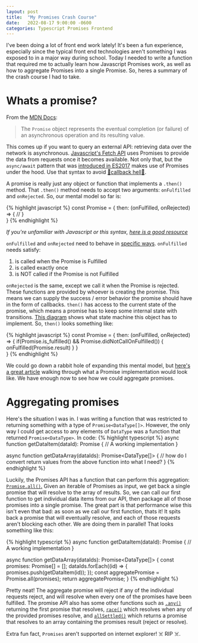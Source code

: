 ```yaml
---
layout: post
title:  "My Promises Crash Course"
date:   2022-08-17 9:00:00 -0600
categories: Typescript Promises Frontend
---
```


I've been doing a lot of front end work lately! It's been a fun experience, especially since the typical front end technologies aren't something I was exposed 
to in a major way during school. Today I needed to write a function that required me to actually learn how Javascript Promises work, as well as how to 
aggregate Promises into a single Promise. So, heres a summary of the crash course I had to take.

# Whats a promise? 

From the [MDN Docs](https://developer.mozilla.org/en-US/docs/Web/JavaScript/Reference/Global_Objects/Promise): 

> The `Promise` object represents the eventual completion (or failure) of an asynchronous operation and its resulting value.

This comes up if you want to query an external API: retrieving data over the network is asynchronous. [Javascript's Fetch API](https://developer.mozilla.org/en-US/docs/Web/API/Fetch_API/Using_Fetch)
uses Promises to provide the data from requests once it becomes available. Not only that, but the `async/await` pattern that was [introduced in ES2017](https://tc39.es/ecma262/multipage/ecmascript-language-functions-and-classes.html#sec-async-function-definitions) 
makes use of Promises under the hood. Use that syntax to avoid [👹callback hell👹](http://callbackhell.com/). 

A promise is really just any object or function that implements a `.then()` method. That `.then()` method needs to accept two arguments: `onFulfilled` and `onRejected`. 
So, our mental model so far is: 

{% highlight javascript %}
const Promise = {
      then: (onFulfilled, onRejected) => {
        // 
      }  
}
{% endhighlight %}

_If you're unfamiliar with Javascript or this syntax,_ [_here is a good resource_](https://developer.mozilla.org/en-US/docs/Web/JavaScript/Reference/Functions/Arrow_functions#arrow_functions_used_as_methods)

`onFulfilled` and `onRejected` need to behave in [specific ways](https://promisesaplus.com/#the-then-method). `onFulfilled` needs satisfy: 
1. is called when the Promise is Fulfilled
2. is called exactly once
3. is NOT called if the Promise is not Fulfilled 

`onRejected` is the same, except we call it when the Promise is rejected. These functions are provided by whoever is creating the promise. This means we can supply the 
success / error behavior the promise should have in the form of callbacks. `then()` has access to the current state of the promise, which means a promise has to keep some 
internal state with transitions. [This diagram](https://developer.mozilla.org/en-US/docs/Web/JavaScript/Reference/Global_Objects/Promise#description) shows what state machine
this object has to implement. So, `then()` looks something like: 

{% highlight javascript %}
const Promise = {
      then: (onFulfilled, onRejected) => {
        if(Promise.is_fulfilled() && Promise.didNotCallOnFulfilled()) {
            onFulfilled(Promise.result)
        }
      }  
}
{% endhighlight %}

We could go down a rabbit hole of expanding this mental model, but [here's a great article](https://www.promisejs.org/implementing/) walking through what a Promise implementation would look like.
We have enough now to see how we could aggregate promises.

# Aggregating promises
Here's the situation I was in. I was writing a function that was restricted to returning something with a type of `Promise<DataType[]>`. However, the only way I could
get access to any elements of `DataType` was a function that returned `Promise<DataType>`. In code: 
{% highlight typescript %}
async function getDataItem(dataId): Promise<DataType> {
    // A working implementation
}

async function getDataArray(dataIds): Promise<DataType[]> {
    // how do I convert return values from the above function into what I need? 
}
{% endhighlight %}

Luckily, the Promises API has a function that can perform this aggregation: [`Promise.all()`.](https://developer.mozilla.org/en-US/docs/Web/JavaScript/Reference/Global_Objects/Promise/all)
Given an iterable of Promises as input, we get back a single promise that will resolve to the array of results. So, we can call our first function to get individual data items from our API,
then package all of those promises into a single promise. The great part is that performance wise this isn't even that bad: as soon as we call our first function, thats it! It spits back a 
promise that will eventually resolve, and each of those requests aren't blocking each other. We are doing them in parallel! That looks something like this: 

{% highlight typescript %}
async function getDataItem(dataId): Promise<DataType> {
    // A working implementation
}

async function getDataArray(dataIds): Promise<DataType[]> {
    const promises: Promise<DataType>[] = [];
    dataIds.forEach((id) => {
        promises.push(getDataItem(id));
    });
    const aggregatePromise = Promise.all(promises);
    return aggregatePromise;
}
{% endhighlight %}

Pretty neat! The aggregate promise will reject if any of the individual requests reject, and will resolve when every one of the promises have been fulfilled. The promise API
also has some other functions such as [`.any()`](https://developer.mozilla.org/en-US/docs/Web/JavaScript/Reference/Global_Objects/Promise/any) returning the first promise that resolves, [`race()`](https://developer.mozilla.org/en-US/docs/Web/JavaScript/Reference/Global_Objects/Promise/race) which resolves when any of the provided promises resolve, and
[`allSettled()`](https://developer.mozilla.org/en-US/docs/Web/JavaScript/Reference/Global_Objects/Promise/allSettled) which returns a promise that resolves to an array containing the promises result (reject or resolve).  

Extra fun fact, `Promises` aren't supported on internet explorer! ☠️ RIP ☠️.  







